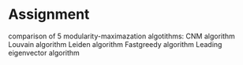 # Assignment

comparison of 5 modularity-maximazation algotithms:
CNM algorithm 
Louvain algorithm 
Leiden algorithm 
Fastgreedy algorithm
Leading eigenvector algorithm 


